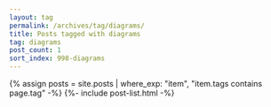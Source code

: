 ```yaml
---
layout: tag
permalink: /archives/tag/diagrams/
title: Posts tagged with diagrams
tag: diagrams
post_count: 1
sort_index: 998-diagrams
---
```

{% assign posts = site.posts | where_exp: "item", "item.tags contains page.tag" -%}
{%- include post-list.html -%}
